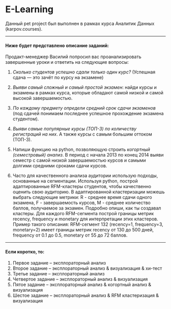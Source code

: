 # E-Learning
Данный pet project был выполнен в рамках курса Аналитик Данных (karpov.courses).

--- 

#### Ниже будет представлено описание заданий: 

Продакт-менеджер Василий попросил вас проанализировать завершенные уроки и ответить на следующие вопросы:

1. *Сколько студентов успешно сдали только один курс?* (Успешная сдача — это зачёт по курсу на экзамене) 


2. *Выяви самый сложный и самый простой экзамен*: найди курсы и экзамены в рамках курса, которые обладают самой низкой и самой высокой завершаемостью. 


3. *По каждому предмету определи средний срок сдачи экзаменов* (под сдачей понимаем последнее успешное прохождение экзамена студентом). 


4. *Выяви самые популярные курсы (ТОП-3) по количеству регистраций на них*. А также курсы с самым большим оттоком (ТОП-3). 


5. Напиши функцию на python, позволяющую строить *когортный (семестровый) анализ*. В период с начала 2013 по конец 2014 выяви семестр с самой низкой завершаемостью курсов и самыми долгими средними сроками сдачи курсов.


6. Часто для качественного анализа аудитории использую подходы, основанные на сегментации. Используя python, построй адаптированные RFM-кластеры студентов, чтобы качественно оценить свою аудиторию. В адаптированной кластеризации можешь выбрать следующие метрики: R - среднее время сдачи одного экзамена, F - завершаемость курсов, M - среднее количество баллов, получаемое за экзамен. Подробно опиши, как ты создавал кластеры. Для каждого RFM-сегмента построй границы метрик recency, frequency и monetary для интерпретации этих кластеров. Пример такого описания: RFM-сегмент 132 (recency=1, frequency=3, monetary=2) имеет границы метрик recency от 130 до 500 дней, frequency от 0.1 до 0.5, monetary от 55 до 72 баллов.


--- 

#### Если коротко, то:

1. Первое задание – эксплораторный анализ 
2. Второе задание – эксплораторный анализ & визуализация & хи-тест 
3. Третье задание – эксплораторный анализ 
4. Четвертое задание – эксплораторный анализ & визуализация
5. Пятое задание – эксплораторный анализ & когортный анализ & визуализация
6. Шестое задание – эксплораторный анализ & RFM кластеризация & визуализация
